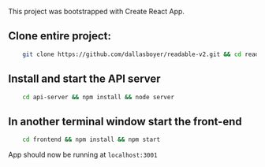 This project was bootstrapped with Create React App.

## Clone entire project:
```bash
    git clone https://github.com/dallasboyer/readable-v2.git && cd readable-v2
```

## Install and start the API server
```bash
    cd api-server && npm install && node server
```

## In another terminal window start the front-end
```bash
    cd frontend && npm install && npm start
```

App should now be running at `localhost:3001`